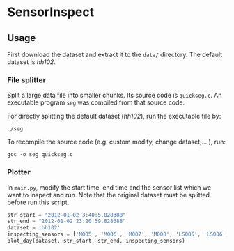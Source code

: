# SensorInspect
## Usage
First download the dataset and extract it to the ```data/``` directory. The default dataset is *hh102*.

### File splitter
Split a large data file into smaller chunks. Its source code is ```quickseg.c```. An executable program ```seg``` was compiled from that source code.

For directly splitting the default dataset (*hh102*), run the executable file by:
```
./seg
``` 

To recompile the source code (e.g. custom modify, change dataset,... ), run:
```
gcc -o seg quickseg.c 
```

### Plotter

In ```main.py```, modify the start time, end time and the sensor list which we want to inspect and run. Note that the original dataset must be splitted before run this script.
```python
str_start = "2012-01-02 3:40:5.828388"
str_end = "2012-01-02 23:20:59.828388"
dataset = 'hh102'
inspecting_sensors = ['M005', 'M006', 'M007', 'M008', 'LS005', 'LS006', 'LS007', 'LS008']
plot_day(dataset, str_start, str_end, inspecting_sensors)
```
